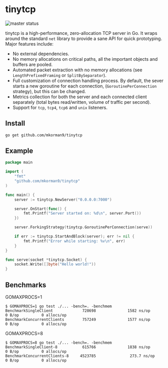 # tinytcp

![master status](https://github.com/mkorman9/tinytcp/actions/workflows/master.yml/badge.svg)

tinytcp is a high-performance, zero-allocation TCP server in Go.
It wraps around the standard `net` library to provide a sane API for quick prototyping.
Major features include:

- No external dependencies.
- No memory allocations on critical paths, all the important objects and buffers are pooled.
- Automated packet extraction with no memory allocations (see `LengthPrefixedFraming` or `SplitBySeparator`).
- Full customization of connection handling process. By default, the sever starts a new goroutine for each connection,
(`GoroutinePerConnection` strategy), but this can be changed.
- Metrics collection for both the server and each connected client separately
(total bytes read/written, volume of traffic per second).
- Support for `tcp`, `tcp4`, `tcp6` and `unix` listeners.

## Install

```bash
go get github.com/mkorman9/tinytcp
```

## Example

```go
package main

import (
	"fmt"
	"github.com/mkorman9/tinytcp"
)

func main() {
	server := tinytcp.NewServer("0.0.0.0:7000")

	server.OnStart(func() {
		fmt.Printf("Server started on: %d\n", server.Port())
	})

	server.ForkingStrategy(tinytcp.GoroutinePerConnection(serve))

	if err := tinytcp.StartAndBlock(server); err != nil {
		fmt.Printf("Error while starting: %v\n", err)
	}
}

func serve(socket *tinytcp.Socket) {
	socket.Write([]byte("Hello world!"))
}
```

## Benchmarks

GOMAXPROCS=1
```
$ GOMAXPROCS=1 go test ./... -bench=. -benchmem
BenchmarkSingleClient             728698              1582 ns/op               0 B/op          0 allocs/op
BenchmarkConcurrentClients        757249              1577 ns/op               0 B/op          0 allocs/op
```

GOMAXPROCS=8
```
$ GOMAXPROCS=8 go test ./... -bench=. -benchmem
BenchmarkSingleClient-8           615766              1838 ns/op               0 B/op          0 allocs/op
BenchmarkConcurrentClients-8     4523785               273.7 ns/op             0 B/op          0 allocs/op
```
